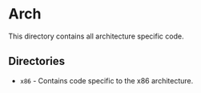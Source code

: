 # Arch
This directory contains all architecture specific code.

## Directories
- `x86` - Contains code specific to the x86 architecture.
